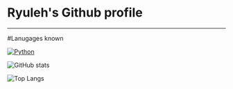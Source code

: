 # Ryuleh's Github profile
---

#Lanugages known

[![Python](https://img.shields.io/badge/Python-blue)](https://www.python.org/)

![GitHub stats](https://github-readme-stats.vercel.app/api?username=Ryuleh&show_icons=true&theme=dracula)

![Top Langs](https://github-readme-stats.vercel.app/api/top-langs/?username=Ryuleh&layout=compact)

